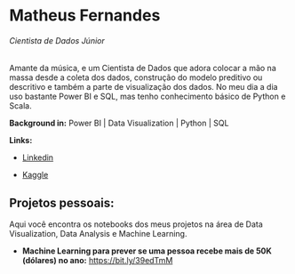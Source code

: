 # Matheus Fernandes
###### Cientista de Dados Júnior

Amante da música, e um Cientista de Dados que adora colocar a mão na massa desde a coleta dos dados, construção do modelo preditivo ou descritivo e também a parte de visualização dos dados. No meu dia a dia uso bastante Power BI e SQL, mas tenho conhecimento básico de Python e Scala. 

**Background in:** Power BI | Data Visualization | Python | SQL

**Links:**

* [Linkedin](https://www.linkedin.com/in/matheus-fernandes-815645186/)

* [Kaggle](https://www.kaggle.com/asdmasdnansdas)

 

## Projetos pessoais:
Aqui você encontra os notebooks dos meus projetos na área de Data Visualization, Data Analysis e Machine Learning.

* **Machine Learning para prever se uma pessoa recebe mais de 50K (dólares) no ano:** https://bit.ly/39edTmM


